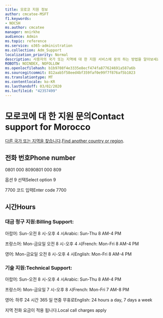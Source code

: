 ```yaml
---
title: 모로코 지원 정보
author: cmcatee-MSFT
f1.keywords:
- NOCSH
ms.author: cmcatee
manager: mnirkhe
audience: Admin
ms.topic: reference
ms.service: o365-administration
ms.collection: Adm_Support
localization_priority: Normal
description: 사용자의 국가 또는 지역에 대 한 지원 서비스에 문의 하는 방법을 알아보세요.
ROBOTS: NOINDEX, NOFOLLOW
ms.openlocfilehash: b1b9708f4e3335e8ecf474fa877624691a587a6b
ms.sourcegitcommit: 812aab5f58eed4bf359faf0e99f7f876af5b1023
ms.translationtype: MT
ms.contentlocale: ko-KR
ms.lasthandoff: 03/02/2020
ms.locfileid: "42357499"
---
```

# <a name="contact-support-for-morocco"></a><span data-ttu-id="7a359-103">모로코에 대 한 지원 문의</span><span class="sxs-lookup"><span data-stu-id="7a359-103">Contact support for Morocco</span></span>

<span data-ttu-id="7a359-104">[다른 국가 또는 지역을 찾습니다](../contact-support-for-business-products.md).</span><span class="sxs-lookup"><span data-stu-id="7a359-104">[Find another country or region](../contact-support-for-business-products.md).</span></span>

## <a name="phone-number"></a><span data-ttu-id="7a359-105">전화 번호</span><span class="sxs-lookup"><span data-stu-id="7a359-105">Phone number</span></span>
<span data-ttu-id="7a359-106">0801 000 809</span><span class="sxs-lookup"><span data-stu-id="7a359-106">0801 000 809</span></span>

<span data-ttu-id="7a359-107">옵션 9 선택</span><span class="sxs-lookup"><span data-stu-id="7a359-107">Select option 9</span></span>

<span data-ttu-id="7a359-108">7700 코드 입력</span><span class="sxs-lookup"><span data-stu-id="7a359-108">Enter code 7700</span></span>

## <a name="hours"></a><span data-ttu-id="7a359-109">시간</span><span class="sxs-lookup"><span data-stu-id="7a359-109">Hours</span></span>
### <a name="billing-support"></a><span data-ttu-id="7a359-110">대금 청구 지원:</span><span class="sxs-lookup"><span data-stu-id="7a359-110">Billing Support:</span></span>

<span data-ttu-id="7a359-111">아랍어: Sun-오전 8 시-오후 4 시</span><span class="sxs-lookup"><span data-stu-id="7a359-111">Arabic: Sun-Thu 8 AM-4 PM</span></span>

<span data-ttu-id="7a359-112">프랑스어: Mon-금요일 오전 8 시-오후 4 시</span><span class="sxs-lookup"><span data-stu-id="7a359-112">French: Mon-Fri 8 AM-4 PM</span></span>

<span data-ttu-id="7a359-113">영어: Mon-금요일 오전 8 시-오후 4 시</span><span class="sxs-lookup"><span data-stu-id="7a359-113">English: Mon-Fri 8 AM-4 PM</span></span>

### <a name="technical-support"></a><span data-ttu-id="7a359-114">기술 지원:</span><span class="sxs-lookup"><span data-stu-id="7a359-114">Technical Support:</span></span>

<span data-ttu-id="7a359-115">아랍어: Sun-오전 8 시-오후 4 시</span><span class="sxs-lookup"><span data-stu-id="7a359-115">Arabic: Sun-Thu 8 AM-4 PM</span></span>

<span data-ttu-id="7a359-116">프랑스어: Mon-금요일 7 시-오후 8 시</span><span class="sxs-lookup"><span data-stu-id="7a359-116">French: Mon-Fri 7 AM-8 PM</span></span>

<span data-ttu-id="7a359-117">영어: 하루 24 시간 365 일 연중 무휴로</span><span class="sxs-lookup"><span data-stu-id="7a359-117">English: 24 hours a day, 7 days a week</span></span>

<span data-ttu-id="7a359-118">지역 전화 요금이 적용 됩니다.</span><span class="sxs-lookup"><span data-stu-id="7a359-118">Local call charges apply</span></span>
